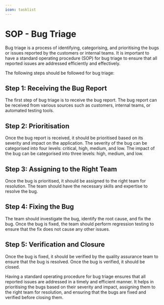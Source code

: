 ```yaml
---
icon: tasklist
---
```


# SOP - Bug Triage

Bug triage is a process of identifying, categorising, and prioritising the bugs or issues reported by the customers or internal teams. It is important to have a standard operating procedure (SOP) for bug triage to ensure that all reported issues are addressed efficiently and effectively.

The following steps should be followed for bug triage:

## Step 1: Receiving the Bug Report

The first step of bug triage is to receive the bug report. The bug report can be received from various sources such as customers, internal teams, or automated testing tools.

## Step 2: Prioritisation

Once the bug report is received, it should be prioritised based on its severity and impact on the application. The severity of the bug can be categorised into four levels: critical, high, medium, and low. The impact of the bug can be categorised into three levels: high, medium, and low.

## Step 3: Assigning to the Right Team

Once the bug is prioritised, it should be assigned to the right team for resolution. The team should have the necessary skills and expertise to resolve the bug.

## Step 4: Fixing the Bug

The team should investigate the bug, identify the root cause, and fix the bug. Once the bug is fixed, the team should perform regression testing to ensure that the fix does not cause any other issues.

## Step 5: Verification and Closure

Once the bug is fixed, it should be verified by the quality assurance team to ensure that the bug is resolved. Once the bug is verified, it should be closed.

Having a standard operating procedure for bug triage ensures that all reported issues are addressed in a timely and efficient manner. It helps in prioritising the bugs based on their severity and impact, assigning them to the right team for resolution, and ensuring that the bugs are fixed and verified before closing them.

